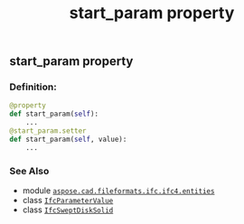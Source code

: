 ﻿---
title: start_param property
second_title: Aspose.CAD for Python via .NET API References
description: 
type: docs
weight: 100
url: /python-net/aspose.cad.fileformats.ifc.ifc4.entities/ifcsweptdisksolid/start_param/
is_root: false
---

## start_param property

### Definition:
```python
@property
def start_param(self):
    ...
@start_param.setter
def start_param(self, value):
    ...
```

### See Also
* module [`aspose.cad.fileformats.ifc.ifc4.entities`](../../)
* class [`IfcParameterValue`](/cad/python-net/aspose.cad.fileformats.ifc.ifc4.types/ifcparametervalue)
* class [`IfcSweptDiskSolid`](/cad/python-net/aspose.cad.fileformats.ifc.ifc4.entities/ifcsweptdisksolid)
